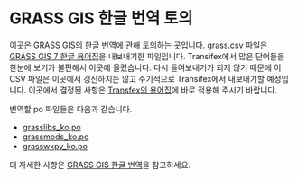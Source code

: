 # GRASS GIS 한글 번역 토의

이곳은 GRASS GIS의 한글 번역에 관해 토의하는 곳입니다. [grass.csv](https://github.com/HuidaeCho/grass-ko/blob/master/grass.csv) 파일은 [GRASS GIS 7 한글 용어집](https://www.transifex.com/grass-gis/grass7/glossary/ko/)을 내보내기한 파일입니다. Transifex에서 많은 단어들을 한눈에 보기가 불편해서 이곳에 올렸습니다. 다시 들여보내기가 되지 않기 때문에 이 CSV 파일은 이곳에서 갱신하지는 않고 주기적으로 Transifex에서 내보내기할 예정입니다. 이곳에서 결정된 사항은 [Transfex의 용어집](https://www.transifex.com/grass-gis/grass7/glossary/ko/)에 바로 적용해 주시기 바랍니다.

번역할 po 파일들은 다음과 같습니다.
* [grasslibs_ko.po](https://github.com/OSGeo/grass/blob/master/locale/po/grasslibs_ko.po)
* [grassmods_ko.po](https://github.com/OSGeo/grass/blob/master/locale/po/grassmods_ko.po)
* [grasswxpy_ko.po](https://github.com/OSGeo/grass/blob/master/locale/po/grasswxpy_ko.po)

더 자세한 사항은 [GRASS GIS 한글 번역](https://geni.isnew.info/grass-gis-%ED%95%9C%EA%B8%80-%EB%B2%88%EC%97%AD.html)을 참고하세요.
